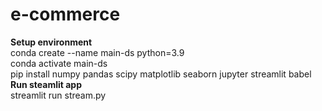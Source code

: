 # e-commerce
**Setup environment** <br>
conda create --name main-ds python=3.9<br>
conda activate main-ds <br>
pip install numpy pandas scipy matplotlib seaborn jupyter streamlit babel<br>
**Run steamlit app**<br>
streamlit run stream.py <br>

